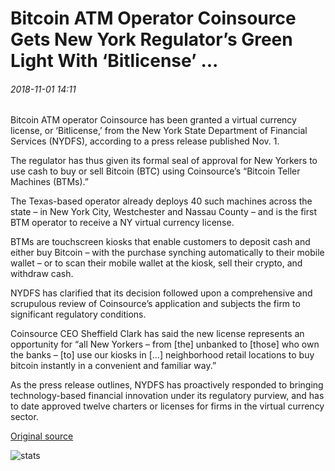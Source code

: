 # Bitcoin ATM Operator Coinsource Gets New York Regulator’s Green Light With ‘Bitlicense’ ...

###### 2018-11-01 14:11

Bitcoin ATM operator Coinsource has been granted a virtual currency license, or ‘Bitlicense,’ from the New York State Department of Financial Services (NYDFS), according to a press release published Nov. 1.

The regulator has thus given its formal seal of approval for New Yorkers to use cash to buy or sell Bitcoin (BTC) using Coinsource’s “Bitcoin Teller Machines (BTMs).”

The Texas-based operator already deploys 40 such machines across the state – in New York City, Westchester and Nassau County – and is the first BTM operator to receive a NY virtual currency license.

BTMs are touchscreen kiosks that enable customers to deposit cash and either buy Bitcoin – with the purchase synching automatically to their mobile wallet – or to scan their mobile wallet at the kiosk, sell their crypto, and withdraw cash.

NYDFS has clarified that its decision followed upon a comprehensive and scrupulous review of Coinsource’s application and subjects the firm to significant regulatory conditions.

Coinsource CEO Sheffield Clark has said the new license represents an opportunity for “all New Yorkers – from \[the\] unbanked to \[those\] who own the banks – \[to\] use our kiosks in \[...\] neighborhood retail locations to buy bitcoin instantly in a convenient and familiar way.”

As the press release outlines, NYDFS has proactively responded to bringing technology-based financial innovation under its regulatory purview, and has to date approved twelve charters or licenses for firms in the virtual currency sector.

[Original source](https://cointelegraph.com/news/bitcoin-atm-operator-coinsource-gets-new-york-regulators-green-light-with-bitlicense)

![stats](https://c.statcounter.com/11760860/0/a89fa40b/1/ "stats")